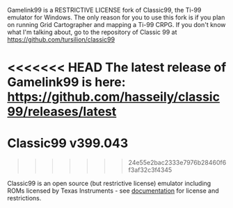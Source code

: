 Gamelink99 is a RESTRICTIVE LICENSE fork of Classic99, the Ti-99 emulator for Windows. The only reason for you to use this fork is if you plan on running Grid Cartographer and mapping a Ti-99 CRPG. If you don't know what I'm talking about, go to the repository of Classic 99 at https://github.com/tursilion/classic99

<<<<<<< HEAD
The latest release of Gamelink99 is here: https://github.com/hasseily/classic99/releases/latest
=======
Classic99 v399.043
==================
>>>>>>> 24e55e2bac2333e7976b28460f6f3af32c3f4345

Classic99 is an open source (but restrictive license) emulator including ROMs licensed by Texas Instruments - see [documentation](https://github.com/tursilion/classic99/raw/master/dist/Classic99%20Manual.pdf) for license and restrictions.

